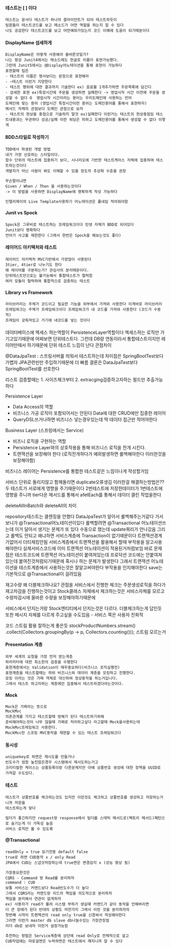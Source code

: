 

#### 테스트는 [ ] 이다
```
테스트는 문서다 테스트가 하나의 클라이언트가 되어 테스트하듯이
팀원들이 테스트코드를 보고 메소드가 어떤 역할을 하는지 알 수 있다
나도 공감한다 테스트코드를 보고 어떤예외가있는지 코드 이해에 도움이 되기때문이다
```


#### DisplayName 섬세하게
```
DisplayName은 어떻게 사용해야 올바른것일가?
나는 항상 Junit4에서는 메소드에도 한글로 이름이 표현가능했다.
그런데 Junit5에서는 @Display어노테이션을 통해 표현이 가능하다
표현할때 팁은
- 테스트의 이름은 명사보다는 문장으로 표현해라
- ~테스트 이런거 지양한다
- 테스트 행위에 대한 결과까지 기술한다 ex) 음료를 1개추가하면 주문목록에 담긴다
- 섬세한 표현 ex)특정시간에 주문을 생성하면 실패한다 -> 영업시작 시간 이전에 주문을 생성할 수 없다 O  영업시작 시간이라는 용어는 우리도메인에 사용하는 언어
도메인에 맞는 용어 (영업시간 특정시간이런 용어는 도메인용어를 통해서 표현하자) 
메서드 자체의 관점보다 도메인 관점으로 보자
- 테스트의 현상을 중점으로 기술하지 말것 ex)실패한다 이런거는 테스트의 현상중점임 테스트내용과는 무관하다 성공/실패 이런 워딩은 피하고 도메인용어를 통해서 생성할 수 없다 이렇게
```


#### BDD스타일로 작성하기
```
TDD에서 파생된 개발 방법
내가 가장 선호하는 스타일이다.
함수 단위의 테스트에 집중하기 보다, 시나리오에 기반한 테스트케이스 자체에 집중하여 테스트하는것이다
개발자가 아닌 사람이 봐도 이해할 수 있을 정도의 추상화 수준을 권장

무슨말이냐면
Given / When / Then 을 사용하는것이다
-> 이 방법을 사용하면 DisplayName에 명확하게 작성 가능하다

인텔리제이의 Live Template사용하기 어노테이션은 풀네임 적어줘야함
```


#### Junit vs Spock
```
Spock은 그루비로 테스트하는 프레임워크이다 탄생 자체가 BDD로 되어있다
Junit보다 명확하다
언어가 사고를 제한한다 (그래서 한번은 Spock을 해보는것도 좋다)
```

#### 레이어드 아키텍처와 테스트
```
레이어드 아키텍처 MVC기반에서 가장많이 사용된다
3tier, 4tier로 나누기도 한다
왜 레이어를 구분하는가? 관심사의 분리때문이다.
단위테스트만으로는 불가능해서 통합테스트가 협럭함
여러 모듈이 협럭하여 통합적으로 검증하는 테스트
```

#### Library vs Framework
```
라이브러리는 주체가 코드이고 필요한 기능을 외부에서 가져와 사용한다 이게바로 라이브러리
프레임워크는 주체가 프레임워크이다 프레임워크가 내 코드를 가져와 사용한다 (코드가 수동적)
프레임이 갖춰져있고 거기에 내코드를 넣는 것이다
```

#### 

데이터베이스에 엑세스 하는역할이 PersistenceLayer역할이다 
엑세스하는 로직만 가기고있기때문에 어찌보면 단위테스트다. 그런데 DB랑 연동이라서 통합테스트이지만 레이어만때서 하기때문에 단위
테스트 느낌이 난다 
관점차이


@DataJpaTest : 스프링서버를 띄워서 테스트하는데 차이점은 SpringBootTest보다 가볍자 JPA관련빈만 주입하기때문에 더 빠름
결론은 DataJpaTest보다 SpringBootTest를 선호한다 

리스트 검증할때는 1. 사이즈체크부터 
2. extracging검증하고자하는 필드만 추출가능하다

Persistence Layer
- Data Access의 역할
- 비즈니스 가공 로직이 포함되어서는 안된다 Data에 대한 CRUD에만 집중한 레이어
- QueryDSL쓰거나하면 비즈니스 넣는경우있는데 딱 데이터 접근만 적어야한다

Business Layer (스프링에서는 Service)
- 비즈니 로직을 구현하는 역할
- Persistence Layer와의 상호작용을 통해 비즈니스 로직을 전개 시킨다.
- 트랜잭션을 보장해야 한다 (로직전개하다가 예외발생하면 롤백해야한다 이러한것을 보장해야함)

비즈니스 레이어는 Persistence를 통합한 테스트같은 느낌이나게 작성할거임


서비스 단위로 돌리지않고 함께돌리면 duplicate오류생김
이러한걸 해결하는방법은?? 두 테스트가 서로에게 영향을 주기때문이다
2번테스트에 저장한데이터가 1번테스트에 영향을 주니까 tier다운 메서드를 통해서 afetEach를 통해서 데이터 클린 작업을한다


deleteAllInBatch와 deleteAll의 차이

repository테스트는 클렌징을 안했다 DataJpaTest가 알아서 롤백해주는거같다 가서보니가 @Transactional어노테이션이있다
롤백할려면 @Transactional 어노테이션쓰는데 이거 달아서 생기는 문제가 또 있다
수동으로 했는데 update쿼리가 안나갔음 그리고 롤백도 안되고 왜냐하면 서비스계층에 Transaction이 없기때문이다 
트랜잭션경계가없어서 더티체킹안됨
서비스계층에서 트랜잭션을 활용해서 할때 부작용을 알고사용해야한다
실제서비스코드에 이미 트랜잭션 어노테이션이 적용된거처럼보임
바로 문제점은 테스트코드에 트랜잭션 어노테이션이 붙여져있는데 프로덕션 코드에는 안붙여져있는데 붙여진것처럼되기때문에
혹시나 하는 문제가 발생한다 그래서 트랜잭션 어노테이션을 테스트계층에서 사용하는것은 잘알고써야한다 부작용을 인지해야한다
save는 기본적으로 @Transactional이 걸려있음





재고수량 왜 더블체크하나요?
관점을 서비스에서 진행한 체크는 주문생성로직을 하다가 재고차감을 진행하는것이고
Stock클래스 자체에서 체크하는것은 서비스자체를 모르고 수량차감시에 올바른 수량을 보장해야하기때문에

서비스에서 던지는거랑 Stock엔티티에서 던지는것은 다르다.
더블체크하는게 답인듯 또한 메시지 자체를 다르게 주고싶을 수도있음 - 서비스 쪽은 사용자 친화적



코드 스트림 활용 잘하는게 좋은듯
        stockProductNumbers.stream()
                .collect(Collectors.groupingBy(p -> p, Collectors.counting()));
스트림 모르는거 



#### Presentation 계층
```
외부 세계의 요청을 가장 먼저 받는계층
파라미터에 대한 최소한의 검증을 수행한다
표현계층에서는 Validation이 매우중요하다(비즈니스 로직실행전)
표현계층을 테스트할때는 하위 비즈니스와 데이터 계층을 모킹하고 진행한다.
모킹 이라는 것은 가짜 객체로 대신하여 정상동작을 하는거입니다.
그래서 테스트 하고자하는 계층에만 집중해서 테스트하겠다라는것이다.
```

#### Mock
```
Mock은 가짜라는 뜻으로 
MockMvc 
의존관계를 가지고 테스트할때 방해가 된다 테스트하기위해
준비해야하는것이 너무 많을때 가짜로 처리하고싶다 라고할때 Mock을사용하는데
MockMvc프레임워크 사용한다.
MockMvc란 스프링 MVC동작을 재현할 수 있는 테스트 프레임워크다

```


#### 동시성
```
uniquekey로 하면은 재시도를 만들거나
빈도수가 엄청 높진않은경우 시스템에서 재시도하는거고
크리티컬한 케이스는 상품등록이랑 다른문제지만 아예 상품번호 생성에 대한 정책을 UUID로 가져갈 수도있다.
```

#### 테스트
```
테스트가 상품번호를 체크하는것도 있지만 이런것도 체크하고 상품번호를 생성하고 저장하는거니까 저장을
테스트하는게 맞다

빌더가 좋긴하지만 request랑 response에서 빌더를 스테틱 메서드로(팩토리 메서드)패턴으로 숨기는게 더 가독성 높음
서비스 로직만 볼 수 있도록 
```

#### @Transactional
```
readOnly = true 읽기전용 default false
true로 하면 CUD동작 x / only Read
JPA에서 CUD는 스냅샷저장하는데 true면은 변경감지 x (성능 향상 됨)

가장중요한것은
CQRS - Command 랑 Read를 분리하자
command : CUD
보통 서비스는 커맨드보다 Read빈도수가 더 높다
그래서 CQRS라는 커맨드랑 리드의 책임을 의도적으로 분리하자
책임을 분리해서 연관이 없게하자
ex) 사용자가 read가 몰려 시스템 부하가 생길때 커맨드가 같이 동작을 안해버리면
더 큰 장애가 된다 반대의 상황도 마찬가지 그래서 이런 것을 분리하자의
첫번째 시작이 트랜잭션의 read only true을 신경써서 작성해야한다
그러면 이런거 master db slave db나눌수있는 가장큰장점
리더 db로 보내자 이런거 설정가능함

추천하는 방법은 Service계층에 상단에 read Only로 전체적으로 걸고
CUD작업에는 따로걸면은 누락하면은 테스트에서 꺠지니까 알 수 있다
```
